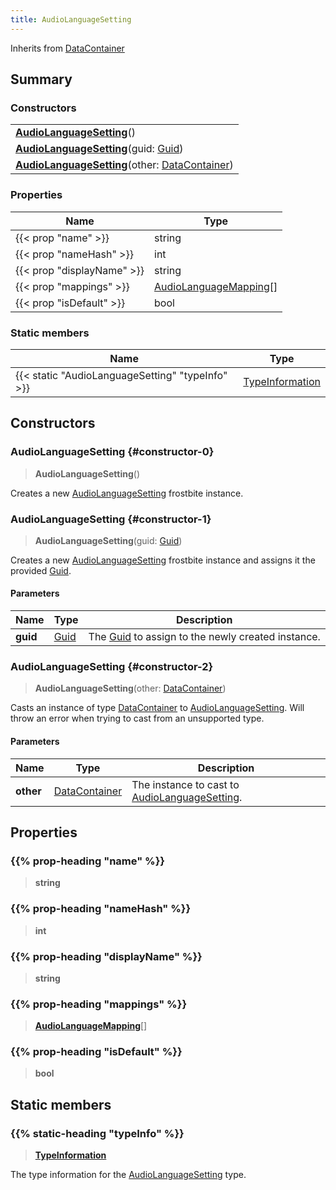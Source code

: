 ```yaml
---
title: AudioLanguageSetting
---
```


Inherits from [DataContainer](/vext/ref/shared/type/datacontainer)

## Summary

### Constructors

|  |
| --- |
| **[AudioLanguageSetting](#constructor-0)**() |
| **[AudioLanguageSetting](#constructor-1)**(guid: [Guid](/vext/ref/shared/type/guid)) |
| **[AudioLanguageSetting](#constructor-2)**(other: [DataContainer](/vext/ref/shared/type/datacontainer)) |

### Properties

| Name | Type |
| ---- | ---- |
| {{< prop "name" >}} | string |
| {{< prop "nameHash" >}} | int |
| {{< prop "displayName" >}} | string |
| {{< prop "mappings" >}} | [AudioLanguageMapping](/vext/ref/fb/audiolanguagemapping)[] |
| {{< prop "isDefault" >}} | bool |

### Static members

| Name | Type |
| ---- | ---- |
| {{< static "AudioLanguageSetting" "typeInfo" >}} | [TypeInformation](/vext/ref/shared/type/typeinformation) |

## Constructors

### AudioLanguageSetting {#constructor-0}

> **AudioLanguageSetting**()

Creates a new [AudioLanguageSetting](/vext/ref/fb/audiolanguagesetting) frostbite instance.

### AudioLanguageSetting {#constructor-1}

> **AudioLanguageSetting**(guid: [Guid](/vext/ref/shared/type/guid))

Creates a new [AudioLanguageSetting](/vext/ref/fb/audiolanguagesetting) frostbite instance and assigns it the provided [Guid](/vext/ref/shared/type/guid).

#### Parameters

| Name | Type | Description |
| ---- | ---- | ----------- |
| **guid** | [Guid](/vext/ref/shared/type/guid) | The [Guid](/vext/ref/shared/type/guid) to assign to the newly created instance. |

### AudioLanguageSetting {#constructor-2}

> **AudioLanguageSetting**(other: [DataContainer](/vext/ref/shared/type/datacontainer))

Casts an instance of type [DataContainer](/vext/ref/shared/type/datacontainer) to [AudioLanguageSetting](/vext/ref/fb/audiolanguagesetting). Will throw an error when trying to cast from an unsupported type.

#### Parameters

| Name | Type | Description |
| ---- | ---- | ----------- |
| **other** | [DataContainer](/vext/ref/shared/type/datacontainer) | The instance to cast to [AudioLanguageSetting](/vext/ref/fb/audiolanguagesetting). |

## Properties

### {{% prop-heading "name" %}}

> **string**

### {{% prop-heading "nameHash" %}}

> **int**

### {{% prop-heading "displayName" %}}

> **string**

### {{% prop-heading "mappings" %}}

> **[AudioLanguageMapping](/vext/ref/fb/audiolanguagemapping)**[]

### {{% prop-heading "isDefault" %}}

> **bool**

## Static members

### {{% static-heading "typeInfo" %}}

> **[TypeInformation](/vext/ref/shared/type/typeinformation)**

The type information for the [AudioLanguageSetting](/vext/ref/fb/audiolanguagesetting) type.

